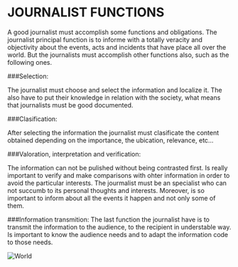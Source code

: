  
 # **JOURNALIST FUNCTIONS**

A good journalist must accomplish some functions and obligations. The journalist principal function is to informe with a totally veracity and objectivity about the events, acts and incidents that have place all over the world. But the journalists must accomplish other functions also, such as the following ones. 

###Selection: 

The journalist must choose and select the information and localize it. The also have to put their knowledge in relation with the society, what means that journalists must be good documented. 

###Clasification: 

After selecting the information the journalist must clasificate the content obtained depending on the importance, the ubication, relevance, etc…

###Valoration, interpretation and verification: 

The information can not be pulished without being contrasted first. Is really important to verify and make comparisons with ohter information in order to avoid the particular interests. The jourmalist must be an specialist who can not succumb to its personal thoughts and interests. Moreover, is so important to inform about all the events it happen and not only some of them.

###Information transmition:
The last function the journalist have is to transmit the information to the audience, to the recipient in understable way. Is important to know the audience needs and to adapt the information code to those needs.

![World](https://www.ucas.com/ucas/after-gcses/find-career-ideas/explore-jobs/job-profile/magazine-journalist)

